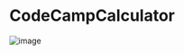 # CodeCampCalculator

![image](https://github.com/GarenLiang/CodeCampCalculator/blob/master/Snap.gif)
